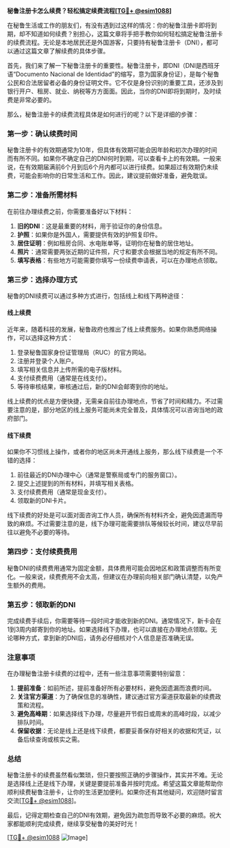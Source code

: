 **秘鲁注册卡怎么续费？轻松搞定续费流程[[TG💪+ @esim1088](https://t.me/s/esim1088)]**

在秘鲁生活或工作的朋友们，有没有遇到过这样的情况：你的秘鲁注册卡即将到期，却不知道如何续费？别担心，这篇文章将手把手教你如何轻松搞定秘鲁注册卡的续费流程。无论是本地居民还是外国游客，只要持有秘鲁注册卡（DNI），都可以通过这篇文章了解续费的具体步骤。

首先，我们来了解一下秘鲁注册卡的重要性。秘鲁注册卡，即DNI（DNI是西班牙语“Documento Nacional de Identidad”的缩写，意为国家身份证），是每个秘鲁公民和合法居留者必备的身份证明文件。它不仅是身份识别的重要工具，还涉及到银行开户、租房、就业、纳税等方方面面。因此，当你的DNI即将到期时，及时续费是非常必要的。

那么，秘鲁注册卡的续费流程具体是如何进行的呢？以下是详细的步骤：

### 第一步：确认续费时间

秘鲁注册卡的有效期通常为10年，但具体有效期可能会因年龄和初次办理的时间而有所不同。如果你不确定自己的DNI何时到期，可以查看卡上的有效期。一般来说，在有效期届满前6个月到后6个月内都可以进行续费。如果超过有效期仍未续费，可能会影响你的日常生活和工作。因此，建议提前做好准备，避免耽误。

### 第二步：准备所需材料

在前往办理续费之前，你需要准备好以下材料：

1. **旧的DNI**：这是最重要的材料，用于验证你的身份信息。
2. **护照**：如果你是外国人，需要提供有效的护照复印件。
3. **居住证明**：例如租房合同、水电账单等，证明你在秘鲁的居住地址。
4. **照片**：通常需要两张近期的证件照，尺寸和要求会根据当地的规定有所不同。
5. **填写表格**：有些地方可能需要你填写一份续费申请表，可以在办理地点领取。

### 第三步：选择办理方式

秘鲁的DNI续费可以通过多种方式进行，包括线上和线下两种途径：

#### 线上续费

近年来，随着科技的发展，秘鲁政府也推出了线上续费服务。如果你熟悉网络操作，可以选择这种方式：

1. 登录秘鲁国家身份证管理局（RUC）的官方网站。
2. 注册并登录个人账户。
3. 填写相关信息并上传所需的电子版材料。
4. 支付续费费用（通常是在线支付）。
5. 等待审核结果，审核通过后，新的DNI会邮寄到你的地址。

线上续费的优点是方便快捷，无需亲自前往办理地点，节省了时间和精力。不过需要注意的是，部分地区的线上服务可能尚未完全普及，具体情况可以咨询当地的政府部门。

#### 线下续费

如果你不习惯线上操作，或者你的地区尚未开通线上服务，那么线下续费是一个不错的选择：

1. 前往最近的DNI办理中心（通常是警察局或专门的服务窗口）。
2. 提交上述提到的所有材料，并填写相关表格。
3. 支付续费费用（通常是现金支付）。
4. 领取新的DNI卡片。

线下续费的好处是可以面对面咨询工作人员，确保所有材料齐全，避免因遗漏而导致的麻烦。不过需要注意的是，线下办理可能需要排队等候较长时间，建议尽早前往以避免不必要的等待。

### 第四步：支付续费费用

秘鲁DNI的续费费用通常为固定金额，具体费用可能会因地区和政策调整而有所变化。一般来说，续费费用不会太高，但建议在办理前向相关部门确认清楚，以免产生额外的费用。

### 第五步：领取新的DNI

完成续费手续后，你需要等待一段时间才能收到新的DNI。通常情况下，新卡会在1到3周内邮寄到你的地址。如果选择线下办理，也可以直接在办理地点领取。无论哪种方式，拿到新的DNI后，请务必仔细核对个人信息是否准确无误。

### 注意事项

在办理秘鲁注册卡续费的过程中，还有一些注意事项需要特别留意：

1. **提前准备**：如前所述，提前准备好所有必要材料，避免因遗漏而浪费时间。
2. **关注官方渠道**：为了确保信息的准确性，建议通过官方渠道获取最新的续费政策和流程。
3. **避免高峰期**：如果选择线下办理，尽量避开节假日或周末的高峰时段，以减少排队时间。
4. **保留收据**：无论是线上还是线下续费，都要妥善保存好相关的收据和凭证，以备后续查询或核实之需。

### 总结

秘鲁注册卡的续费虽然看似繁琐，但只要按照正确的步骤操作，其实并不难。无论是选择线上还是线下办理，关键是要提前准备并按时完成。希望这篇文章能帮助你顺利续费秘鲁注册卡，让你的生活更加便利。如果你还有其他疑问，欢迎随时留言交流[[TG💪+ @esim1088](https://t.me/s/esim1088)]。

最后，记得定期检查自己的DNI有效期，避免因为疏忽而导致不必要的麻烦。祝大家都能顺利完成续费，继续享受秘鲁的美好时光！

[[TG💪+ @esim1088](https://t.me/s/esim1088) ![Image](https://i.postimg.cc/4NQfJmqS/Snipaste-2025-05-13-00-14-12.png)]